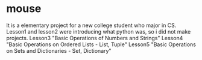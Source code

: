 # mouse
It is a elementary project for a new college student who major in CS. 
Lesson1 and lesson2 were introducing what python was, so i did not make projects.
Lesson3 "Basic Operations of Numbers and Strings"
Lesson4 "Basic Operations on Ordered Lists - List, Tuple"
Lesson5 "Basic Operations on Sets and Dictionaries - Set, Dictionary"
